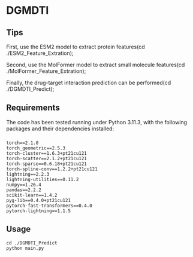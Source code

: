 # DGMDTI
## Tips
First, use the ESM2 model to extract protein features(cd ./ESM2_Feature_Extration); 

Second, use the MolFormer model to extract small molecule features(cd ./MolFormer_Feature_Extration); 

Finally, the drug-target interaction prediction can be performed(cd ./DGMDTI_Predict);
## Requirements
The code has been tested running under Python 3.11.3, with the following packages and their dependencies installed:
###
    torch==2.1.0
    torch_geometric==2.5.3
    torch-cluster==1.6.3+pt21cu121
    torch-scatter==2.1.2+pt21cu121
    torch-sparse==0.6.18+pt21cu121
    torch-spline-conv==1.2.2+pt21cu121
    lightning==2.2.3
    lightning-utilities==0.11.2
    numpy==1.26.4
    pandas==2.2.2
    scikit-learn==1.4.2
    pyg-lib==0.4.0+pt21cu121
    pytorch-fast-transformers==0.4.0
    pytorch-lightning==1.1.5
## Usage
    cd ./DGMDTI_Predict
    python main.py 
